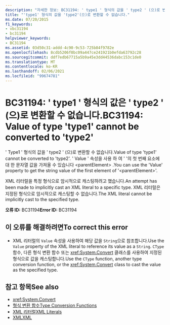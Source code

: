 ```yaml
---
description: "자세한 정보: BC31194: ' type1 ' 형식의 값을 ' type2 ' (으)로 변환할 수 없습니다."
title: "'type1' 형식의 값을 'type2'(으)로 변환할 수 없습니다."
ms.date: 07/20/2015
f1_keywords:
- vbc31194
- bc31194
helpviewer_keywords:
- BC31194
ms.assetid: 03d50c31-addd-4c90-9c53-725b84f9782e
ms.openlocfilehash: 8cdb5206f0bc09a447ce241921b0efda63792c28
ms.sourcegitcommit: ddf7edb67715a5b9a45e3dd44536dabc153c1de0
ms.translationtype: MT
ms.contentlocale: ko-KR
ms.lasthandoff: 02/06/2021
ms.locfileid: "99674781"
---
```

# <a name="bc31194-value-of-type-type1-cannot-be-converted-to-type2"></a><span data-ttu-id="62e84-103">BC31194: ' type1 ' 형식의 값은 ' type2 ' (으)로 변환할 수 없습니다.</span><span class="sxs-lookup"><span data-stu-id="62e84-103">BC31194: Value of type 'type1' cannot be converted to 'type2'</span></span>

<span data-ttu-id="62e84-104">' Type1 ' 형식의 값을 ' type2 ' (으)로 변환할 수 없습니다.</span><span class="sxs-lookup"><span data-stu-id="62e84-104">Value of type 'type1' cannot be converted to 'type2'.</span></span> <span data-ttu-id="62e84-105">' Value ' 속성을 사용 하 여 ' '의 첫 번째 요소에 대 한 문자열 값을 가져올 수 있습니다 \<parentElement> .</span><span class="sxs-lookup"><span data-stu-id="62e84-105">You can use the 'Value' property to get the string value of the first element of '\<parentElement>'.</span></span>

 <span data-ttu-id="62e84-106">XML 리터럴을 특정 형식으로 암시적으로 캐스팅하려고 했습니다.</span><span class="sxs-lookup"><span data-stu-id="62e84-106">An attempt has been made to implicitly cast an XML literal to a specific type.</span></span> <span data-ttu-id="62e84-107">XML 리터럴은 지정된 형식으로 암시적으로 캐스팅할 수 없습니다.</span><span class="sxs-lookup"><span data-stu-id="62e84-107">The XML literal cannot be implicitly cast to the specified type.</span></span>

 <span data-ttu-id="62e84-108">**오류 ID:** BC31194</span><span class="sxs-lookup"><span data-stu-id="62e84-108">**Error ID:** BC31194</span></span>

## <a name="to-correct-this-error"></a><span data-ttu-id="62e84-109">이 오류를 해결하려면</span><span class="sxs-lookup"><span data-stu-id="62e84-109">To correct this error</span></span>

- <span data-ttu-id="62e84-110">XML 리터럴의 `Value` 속성을 사용하여 해당 값을 `String`으로 참조합니다.</span><span class="sxs-lookup"><span data-stu-id="62e84-110">Use the `Value` property of the XML literal to reference its value as a `String`.</span></span> <span data-ttu-id="62e84-111">`CType` 함수, 다른 형식 변환 함수 또는 <xref:System.Convert> 클래스를 사용하여 지정된 형식으로 값을 캐스팅합니다.</span><span class="sxs-lookup"><span data-stu-id="62e84-111">Use the `CType` function, another type conversion function, or the <xref:System.Convert> class to cast the value as the specified type.</span></span>

## <a name="see-also"></a><span data-ttu-id="62e84-112">참고 항목</span><span class="sxs-lookup"><span data-stu-id="62e84-112">See also</span></span>

- <xref:System.Convert>
- [<span data-ttu-id="62e84-113">형식 변환 함수</span><span class="sxs-lookup"><span data-stu-id="62e84-113">Type Conversion Functions</span></span>](../functions/type-conversion-functions.md)
- [<span data-ttu-id="62e84-114">XML 리터럴</span><span class="sxs-lookup"><span data-stu-id="62e84-114">XML Literals</span></span>](../xml-literals/index.md)
- [<span data-ttu-id="62e84-115">XML</span><span class="sxs-lookup"><span data-stu-id="62e84-115">XML</span></span>](../../programming-guide/language-features/xml/index.md)
